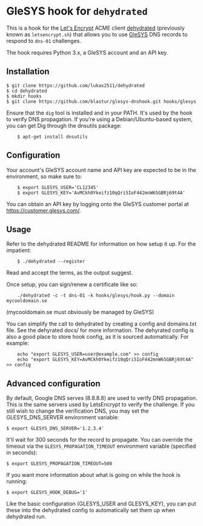 # GleSYS hook for `dehydrated`

This is a hook for the [Let's Encrypt](https://letsencrypt.org/) ACME client
[dehydrated](https://github.com/lukas2511/dehydrated) (previously known as
`letsencrypt.sh`) that allows you to use [GleSYS](https://www.glesys.com/) DNS
records to respond to `dns-01` challenges.

The hook requires Python 3.x, a GleSYS account and an API key.

## Installation

```
$ git clone https://github.com/lukas2511/dehydrated
$ cd dehydrated
$ mkdir hooks
$ git clone https://github.com/blastur/glesys-dnshook.git hooks/glesys
```

Ensure that the `dig` tool is installed and in your PATH. It's used by the hook
to verify DNS propagation. If you're using a Debian/Ubuntu-based system, you can
get Dig through the dnsutils package:

```
    $ apt-get install dnsutils
```

## Configuration

Your account's GleSYS account name and API key are expected to be in the
environment, so make sure to:

```
    $ export GLESYS_USER='CL12345'
    $ export GLESYS_KEY='AvMCkh0Ykeifz10qQri5IoF442mnW65GBRj69t4A'
```

You can obtain an API key by logging onto the GleSYS customer portal at
https://customer.glesys.com/.

## Usage

Refer to the dehydrated README for information on how setup it up. For the
impatient:

```
    $ ./dehydrated --register
```
Read and accept the terms, as the output suggest.

Once setup, you can sign/renew a certificate like so:

```
    ./dehydrated -c -t dns-01 -k hooks/glesys/hook.py --domain mycooldomain.se
```

(mycooldomain.se must obviously be managed by GleSYS)

You can simplify the call to dehydrated by creating a config and domains.txt
file. See the dehyrated docs/ for more information. The dehyrated config is
also a good place to store hook config, as it is sourced automatically. For
example:

```
    echo "export GLESYS_USER=user@example.com" >> config
    echo "export GLESYS_KEY=AvMCkh0Ykeifz10qQri5IoF442mnW65GBRj69t4A" >> config
```


## Advanced configuration

By default, Google DNS serves (8.8.8.8) are used to verify DNS propagation. This
is the same servers used by LetsEncrypt to verify the challenge. If you still
wish to change the verification DNS, you may set the GLESYS_DNS_SERVER
environment variable:

```
$ export GLESYS_DNS_SERVER='1.2.3.4'
```

It'll wait for 300 seconds for the record to propagate. You can override the
timeout via the `GLESYS_PROPAGATION_TIMEOUT` environment variable (specified
in seconds):

```
$ export GLESYS_PROPAGATION_TIMEOUT=500
```

If you want more information about what is going on while the hook is running:

```
$ export GLESYS_HOOK_DEBUG='1'
```

Like the basic configuration (GLESYS_USER and GLESYS_KEY), you can put these
into the dehydrated config to automatically set them up when dehydrated run.
